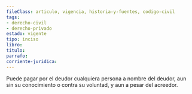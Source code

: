 ```yaml
---
fileClass: articulo, vigencia, historia-y-fuentes, codigo-civil
tags:
- derecho-civil
- derecho-privado
estado: vigente
tipo: inciso
libro:
titulo:
parrafo:
corriente-juridica:
---
```

Puede pagar por el deudor cualquiera persona a nombre del deudor, aun sin su conocimiento o contra su voluntad, y aun a pesar del acreedor.